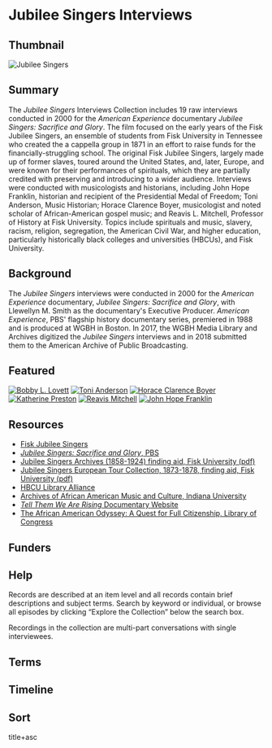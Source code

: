 # Jubilee Singers Interviews

## Thumbnail 

![Jubilee Singers](https://s3.amazonaws.com/americanarchive.org/special-collections/AX0006_Jubilee.jpg "Jubilee Singers")

## Summary 

The <em>Jubilee Singers</em> Interviews Collection includes 19 raw interviews conducted in 2000 for the <em>American Experience</em> documentary <em>Jubilee Singers: Sacrifice and Glory</em>. The film focused on the early years of the Fisk Jubilee Singers, an ensemble of students from Fisk University in Tennessee who created the a cappella group in 1871 in an effort to raise funds for the financially-struggling school. The original Fisk Jubilee Singers, largely made up of former slaves, toured around the United States, and, later, Europe, and were known for their performances of spirituals, which they are partially credited with preserving and introducing to a wider audience. Interviews were conducted with musicologists and historians, including John Hope Franklin, historian and recipient of the Presidential Medal of Freedom; Toni Anderson, Music Historian; Horace Clarence Boyer, musicologist and noted scholar of African-American gospel music; and Reavis L. Mitchell, Professor of History at Fisk University. Topics include spirituals and music, slavery, racism, religion, segregation, the American Civil War, and higher education, particularly historically black colleges and universities (HBCUs), and Fisk University.

## Background

The <em>Jubilee Singers</em> interviews were conducted in 2000 for the <em>American Experience</em> documentary, <em>Jubilee Singers: Sacrifice and Glory</em>, with Llewellyn M. Smith as the documentary's Executive Producer. <em>American Experience</em>, PBS' flagship history documentary series, premiered in 1988 and is produced at WGBH in Boston. In 2017, the WGBH Media Library and Archives digitized the <em>Jubilee Singers</em> interviews and in 2018 submitted them to the American Archive of Public Broadcasting.

## Featured

[![Bobby L. Lovett](https://s3.amazonaws.com/americanarchive.org/special-collections/cpb-aacip_15-4b2x34nj31.jpg)](/catalog/cpb-aacip_15-4b2x34nj31)
[![Toni Anderson](https://s3.amazonaws.com/americanarchive.org/special-collections/cpb-aacip_15-930ns0mt5m.jpg)](/catalog/cpb-aacip_15-930ns0mt5m)
[![Horace Clarence Boyer](https://s3.amazonaws.com/americanarchive.org/special-collections/cpb-aacip_15-gm81j98986.jpg)](/catalog/cpb-aacip_15-gm81j98986)
[![Katherine Preston](https://s3.amazonaws.com/americanarchive.org/special-collections/cpb-aacip_15-hm52f7kt8f.jpg)](/catalog/cpb-aacip_15-hm52f7kt8f)
[![Reavis Mitchell](https://s3.amazonaws.com/americanarchive.org/special-collections/cpb-aacip_15-vx05x26m5f.jpg)](/catalog/cpb-aacip_15-vx05x26m5f)
[![John Hope Franklin](https://s3.amazonaws.com/americanarchive.org/special-collections/cpb-aacip_15-ws8hd7q018.jpg)](/catalog/cpb-aacip_15-ws8hd7q018)

## Resources

- [Fisk Jubilee Singers](http://fiskjubileesingers.org/)
- [*Jubilee Singers: Sacrifice and Glory*, PBS](https://www.pbs.org/wgbh/americanexperience/films/singers/)
- [Jubilee Singers Archives (1858-1924) finding aid, Fisk University (pdf)](https://www.fisk.edu/wp-content/uploads/2020/06/jubilee-singersarchivesoriginal1858-1924.pdf)
- [Jubilee Singers European Tour Collection, 1873-1878, finding aid, Fisk University (pdf)](https://www.fisk.edu/wp-content/uploads/2020/06/jubilee-singersarchiveseuropeantourcollection1873-1878.pdf)
- [HBCU Library Alliance](https://hbcudigitallibrary.auctr.edu/digital/)
- [Archives of African American Music and Culture, Indiana University](https://aaamc.indiana.edu/)
- [<em>Tell Them We Are Rising</em> Documentary Website](https://www.pbs.org/independentlens/films/tell-them-we-are-rising/)
- [The African American Odyssey: A Quest for Full Citizenship, Library of Congress](https://www.loc.gov/exhibits/african-american-odyssey/reconstruction.html)

## Funders

## Help

Records are described at an item level and all records contain brief descriptions and subject terms. Search by keyword or individual, or browse all episodes by clicking “Explore the Collection” below the search box.

Recordings in the collection are multi-part conversations with single interviewees.

## Terms


## Timeline


## Sort

title+asc

